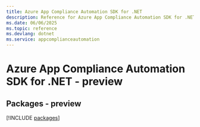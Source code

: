 ```yaml
---
title: Azure App Compliance Automation SDK for .NET
description: Reference for Azure App Compliance Automation SDK for .NET
ms.date: 06/06/2025
ms.topic: reference
ms.devlang: dotnet
ms.service: appcomplianceautomation
---
```

# Azure App Compliance Automation SDK for .NET - preview
## Packages - preview
[!INCLUDE [packages](app-compliance-automation-index.md)]